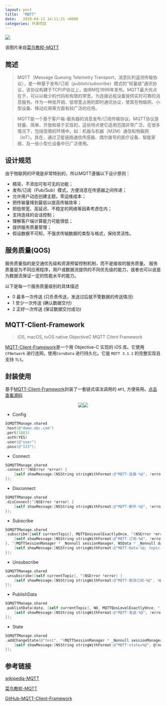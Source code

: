 ```yaml
---
layout: post
title:  "MQTT"
date:   2020-04-13 14:11:31 +0800
categories: 开源项目
---
```


![](http://yuqiangcoder.com/assets/postImages/ios/202004/MQTT.svg)

该图片来自[菜鸟教程-MQTT](https://www.runoob.com/w3cnote/mqtt-intro.html)

## 简述
> MQTT（Message Queuing Telemetry Transport，消息队列遥测传输协议），是一种基于发布/订阅（publish/subscribe）模式的"轻量级"通讯协议，该协议构建于TCP/IP协议上，由IBM在1999年发布。MQTT最大优点在于，可以以极少的代码和有限的带宽，为连接远程设备提供实时可靠的消息服务。作为一种低开销、低带宽占用的即时通讯协议，使其在物联网、小型设备、移动应用等方面有较广泛的应用。

> MQTT是一个基于客户端-服务器的消息发布/订阅传输协议。MQTT协议是轻量、简单、开放和易于实现的，这些特点使它适用范围非常广泛。在很多情况下，包括受限的环境中，如：机器与机器（M2M）通信和物联网（IoT）。其在，通过卫星链路通信传感器、偶尔拨号的医疗设备、智能家居、及一些小型化设备中已广泛使用。

## 设计规范
由于物联网的环境是非常特别的，所以MQTT遵循以下设计原则：

* 精简，不添加可有可无的功能；
* 发布/订阅（Pub/Sub）模式，方便消息在传感器之间传递；
* 允许用户动态创建主题，零运维成本；
* 把传输量降到最低以提高传输效率；
* 把低带宽、高延迟、不稳定的网络等因素考虑在内；
* 支持连续的会话控制；
* 理解客户端计算能力可能很低；
* 提供服务质量管理；
* 假设数据不可知，不强求传输数据的类型与格式，保持灵活性。

## 服务质量(QOS)
服务质量指的是交通优先级和资源预留控制机制，而不是接收的服务质量。 服务质量是为不同应用程序，用户或数据流提供的不同优先级的能力，或者也可以说是为数据流保证一定的性能水平的能力。

以下是每一个服务质量级别的具体描述

* 0 最多一次传送 (只负责传送，发送过后就不管数据的传送情况)
* 1 至少一次传送 (确认数据交付)
* 2 正好一次传送 (保证数据交付成功)

## MQTT-Client-Framework

> iOS, macOS, tvOS native ObjectiveC MQTT Client Framework

[MQTT-Client-Framework](https://github.com/novastone-media/MQTT-Client-Framework)是一个用 Objective-C 实现的 iOS 库。它使用 `CFNetwork` 进行连网，使用`CoreData` 进行持久化。它是 `MQTT 3.1.1` 的完整实现且支持 `TLS`。


## 封装使用
基于[MQTT-Client-Framework](https://github.com/novastone-media/MQTT-Client-Framework)封装了一套链式语法调用的 `API`, 方便易用。[点击查看源码](https://github.com/YQqiang/SGMQTT)

<center class="half">
    <img src="http://yuqiangcoder.com/assets/postImages/ios/202004/MQTT1.PNG"/><img src="http://yuqiangcoder.com/assets/postImages/ios/202004/MQTT2.PNG"/>
</center>

* Config

```Objective-C
SGMQTTManage.shared
.host(@"demo.abc.com")
.port(1883)
.auth(YES)
.user(@"user")
.pass(@"123");
```

* Connect

```Objective-C
SGMQTTManage.shared
.connect(^(NSError *error) {
    [self showMessage:[NSString stringWithFormat:@"MQTT-连接-%@", !error ? @"成功" : error]];
});
```

* Disconnect

```Objective-C
SGMQTTManage.shared
.disConnect(^(NSError *error) {
    [self showMessage:[NSString stringWithFormat:@"MQTT-断开-%@", !error ? @"成功" : error]];
});
```
* Subscribe

```Objective-C
SGMQTTManage.shared
.subscribe([self currentTopic], MQTTQosLevelExactlyOnce, ^(NSError *error, NSArray<NSNumber *> *gQoss) {
    [self showMessage:[NSString stringWithFormat:@"MQTT-订阅-%@", !error ? @"成功" : error]];
}, ^(MQTTSessionManager * _Nonnull sessionManager, NSData * _Nonnull data, NSString * _Nonnull topic, BOOL retained) {
    [self showMessage:[NSString stringWithFormat:@"MQTT-Data-%@; topic-%@", [[NSString alloc] initWithData:data encoding:NSUTF8StringEncoding], topic]];
});
```
* Unsubscribe

```Objective-C
SGMQTTManage.shared
.unsubscribe([self currentTopic], ^(NSError *error) {
    [self showMessage:[NSString stringWithFormat:@"MQTT-取消订阅-%@", !error ? @"成功" : error]];
});
```
* PublishData

```Objective-C
SGMQTTManage.shared
.publishData(data, [self currentTopic], NO, MQTTQosLevelExactlyOnce, ^(NSError *error) {
    [self showMessage:[NSString stringWithFormat:@"MQTT-发送-%@", !error ? @"成功" : error]];
});
```
* State

```Objective-C
SGMQTTManage.shared
.addChangeState(@"test", ^(MQTTSessionManager * _Nonnull sessionManager, MQTTSessionManagerState newState) {
    [self showMessage:[NSString stringWithFormat:@"MQTT-state=%@", @(newState)]];
});
```

## 参考链接

[wikipedia-MQTT](https://zh.wikipedia.org/wiki/MQTT)

[菜鸟教程-MQTT](https://www.runoob.com/w3cnote/mqtt-intro.html)

[GitHub-MQTT-Client-Framework](https://github.com/novastone-media/MQTT-Client-Framework)


[jekyll-docs]: https://jekyllrb.com/docs/home
[jekyll-gh]:   https://github.com/jekyll/jekyll
[jekyll-talk]: https://talk.jekyllrb.com/


